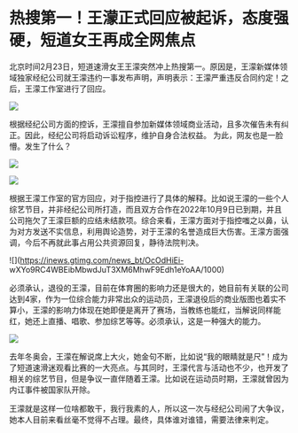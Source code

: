 # 热搜第一！王濛正式回应被起诉，态度强硬，短道女王再成全网焦点

北京时间2月23日，短道速滑女王王濛突然冲上热搜第一。原因是，王濛新媒体领域独家经纪公司就王濛违约一事发布声明，声明表示：王濛严重违反合同约定！之后，王濛工作室进行了回应。

![](https://inews.gtimg.com/news_bt/O2cEobgNuaK3z50v-j8PR9c9OAcaYAs31XhfpvcwgDFawAA/1000)

根据经纪公司方面的控诉，王濛擅自参加新媒体领域商业活动，且多次催告未有纠正。因此，经纪公司将启动诉讼程序，维护自身合法权益。
为此，网友也是一脸懵。发生了什么？

![](https://inews.gtimg.com/news_bt/OR_yHIzRyOzubR6YJvwB43sn6MBSB_pTfgVa33cz24IY0AA/1000)

![](https://inews.gtimg.com/news_bt/OXPe0cm2wUXJMHykl9YQT_tLjjFYe3wGpQnXlgQ4LhFYwAA/1000)

根据王濛工作室的官方回应，对于指控进行了具体的解释。比如说王濛的一些个人综艺节目，并非经纪公司所打造，而且双方合作在2022年10月9日已到期，并且公司拖欠了王濛巨额的应结未结款项。综合来看，王濛方面对于指控嗤之以鼻，认为对方发送不实信息，利用舆论造势，对于王濛的名誉造成巨大伤害。王濛方面强调，今后不再就此事占用公共资源回复，静待法院判决。

![](https://inews.gtimg.com/news_bt/OcOdHiEi-
wXYo9RC4WBEibMbwdJuT3XM6MhwF9Edh1eYoAA/1000)

必须承认，退役的王濛，目前在体育圈的影响力还是很大的，她目前有关联的公司达到4家，作为一位综合能力非常出众的运动员，王濛退役后的商业版图也着实不算小，王濛的影响力体现在她即便是离开了赛场，当教练也能红，当解说同样能红，她还上直播、唱歌、参加综艺等等。必须承认，这是一种强大的能力。

![](https://inews.gtimg.com/news_bt/OxeqXqFQInpr1cFINTg_86iiSlJma9s3WVMsMc0xDE5IoAA/1000)

去年冬奥会，王濛在解说席上大火，她金句不断，比如说“我的眼睛就是尺”！成为了短道速滑迷观看比赛的一大亮点。与其同时，王濛代言与活动也不少，也开发了相关的综艺节目，但是争议一直伴随着王濛。比如说在运动员时期，王濛就曾因为内讧事件被国家队开除。

王濛就是这样一位啥都敢干，我行我素的人，所以这一次与经纪公司闹了大争议，她本人目前来看丝毫不觉得不占理。最终，具体谁对谁错，需要法律来判定。

